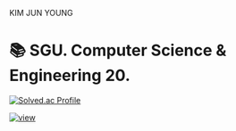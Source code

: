 KIM JUN YOUNG

<h1>📚 SGU. Computer Science & Engineering 20.</h1>

[![Solved.ac Profile](http://mazassumnida.wtf/api/v2/generate_badge?boj=327aem)](https://solved.ac/327aem/)

[![view](https://hits.seeyoufarm.com/api/count/incr/badge.svg?url=https%3A%2F%2Fgithub.com%2F327aem&count_bg=%2379C83D&title_bg=%23555555&icon=&icon_color=%23E7E7E7&title=hits&edge_flat=false)](https://hits.seeyoufarm.com)                   




